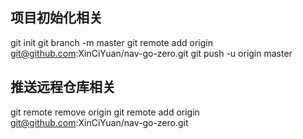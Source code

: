 ## 项目初始化相关
git init
git branch -m master
git remote add origin git@github.com:XinCiYuan/nav-go-zero.git
git push -u origin master

## 推送远程仓库相关
git remote remove origin
git remote add origin git@github.com:XinCiYuan/nav-go-zero.git